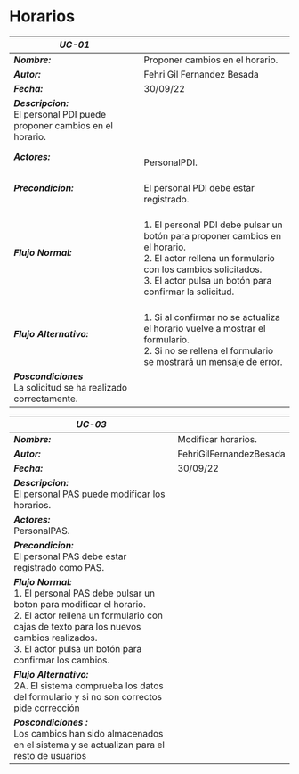 # Horarios

| ***UC-01*** |  |
| --- | --- |
| ***Nombre:***  | Proponer cambios en el horario. |
| ***Autor:***  | Fehri Gil Fernandez Besada |
| ***Fecha:***  | 30/09/22 |
| ***Descripcion:*** <br> El personal PDI puede proponer cambios en el horario. |
| ***Actores:*** | <br> PersonalPDI. |
| ***Precondicion:*** | <br>  El personal PDI debe estar registrado. |
| ***Flujo Normal:*** | <br>  1. El personal PDI debe pulsar un botón para proponer cambios en el horario. <br> 2. El actor rellena un formulario con los cambios solicitados. <br> 3. El actor pulsa un botón para confirmar la solicitud. |
| ***Flujo Alternativo:*** | <br>  1. Si al confirmar no se actualiza el horario vuelve a mostrar el formulario. <br> 2. Si no se rellena el formulario se mostrará un mensaje de error. |
| ***Poscondiciones***  <br>  La solicitud se ha realizado correctamente. |

| ***UC-03*** |  |
| --- | --- |
| ***Nombre:***  | Modificar horarios. |
| ***Autor:***  | FehriGilFernandezBesada |
| ***Fecha:***  | 30/09/22 |
| ***Descripcion:*** <br> El personal PAS puede modificar los horarios. |
| ***Actores:***  <br>  PersonalPAS. |
| ***Precondicion:***  <br>  El personal PAS debe estar registrado como PAS. |
| ***Flujo Normal:***  <br>  1. El personal PAS debe pulsar un boton para modificar el horario. <br> 2. El actor rellena un formulario con cajas de texto para los nuevos cambios realizados. <br> 3. El actor pulsa un botón para confirmar los cambios. |
|***Flujo Alternativo:*** <br> 2A. El sistema comprueba los datos del formulario y si no son correctos pide corrección |
| ***Poscondiciones :*** <br> Los cambios han sido almacenados en el sistema y se actualizan para el resto de usuarios |